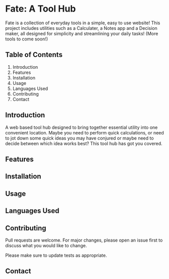 # Fate: A Tool Hub
Fate is a collection of everyday tools in a simple, easy to use website! This project includes utilities such as a Calculater, a Notes app and a Decision maker, all designed for simplicity and streamlining your daily tasks! (More tools to come soon!)

## Table of Contents
1. Introduction 
2. Features
3. Installation
4. Usage
5. Languages Used
6. Contributing
7. Contact

## Introduction
A web based tool hub designed to bring together essential utility into one convenient location. Maybe you need to perform quick calculations, or need to jot down some quick ideas you may have conjured or maybe need to decide between which idea works best? This tool hub has got you covered.

## Features

## Installation

## Usage

## Languages Used

## Contributing 

Pull requests are welcome. For major changes, please open an issue first
to discuss what you would like to change.

Please make sure to update tests as appropriate.

## Contact